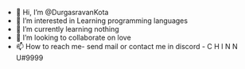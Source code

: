 - 👋 Hi, I’m @DurgasravanKota
- 👀 I’m interested in Learning programming languages 
- 🌱 I’m currently learning nothing
- 💞️ I’m looking to collaborate on love
- 📫 How to reach me- send mail or contact me in discord - C H I N N U#9999 

<!---
DurgasravanKota/DurgasravanKota is a ✨ special ✨ repository because its `README.md` (this file) appears on your GitHub profile.
You can click the Preview link to take a look at your changes.
--->
